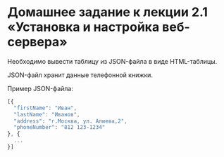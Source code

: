 # Домашнее задание к лекции 2.1 «Установка и настройка веб-сервера»

Необходимо вывести таблицу из JSON-файла в виде HTML-таблицы.

JSON-файл хранит данные телефонной книжки.

Пример JSON-файла:

```javascript
[{
  "firstName": "Иван",
  "lastName": "Иванов",
  "address": "г.Москва, ул. Алиева,2",
  "phoneNumber": "812 123-1234"
}, {
  ...
}]
```
